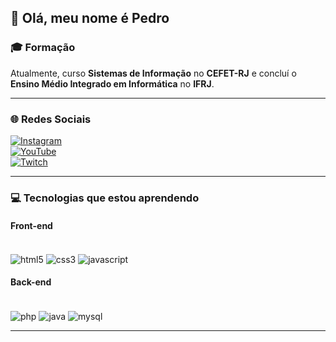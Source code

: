 
## 👋 Olá, meu nome é Pedro  

### 🎓 Formação  
Atualmente, curso **Sistemas de Informação** no **CEFET-RJ** e concluí o **Ensino Médio Integrado em Informática** no **IFRJ**.  

---

### 🌐 Redes Sociais  
[![Instagram](https://img.shields.io/badge/Instagram-E4405F?style=for-the-badge&logo=instagram&logoColor=white)](https://www.instagram.com/pedrosampaiob4/?show_story_unavailable=1)  
[![YouTube](https://img.shields.io/badge/YouTube-FF0000?style=for-the-badge&logo=youtube&logoColor=white)](https://www.youtube.com/@pbs1097)  
[![Twitch](https://img.shields.io/badge/Twitch-9146FF?style=for-the-badge&logo=twitch&logoColor=white)](https://www.twitch.tv/pbs040)  

---

### 💻 Tecnologias que estou aprendendo  

#### Front-end  
<div style="display: inline_block"><br>
  <img align="center" alt="html5" src="https://img.shields.io/badge/HTML5-E34F26?style=for-the-badge&logo=html5&logoColor=white">
  <img align="center" alt="css3" src="https://img.shields.io/badge/CSS3-1572B6?style=for-the-badge&logo=css3&logoColor=white">
  <img align="center" alt="javascript" src="https://img.shields.io/badge/JavaScript-F7DF1E?style=for-the-badge&logo=javascript&logoColor=black">
</div>  

#### Back-end  
<div style="display: inline_block"><br>
  <img align="center" alt="php" src="https://img.shields.io/badge/PHP-777BB4?style=for-the-badge&logo=php&logoColor=white">
  <img align="center" alt="java" src="https://img.shields.io/badge/Java-ED8B00?style=for-the-badge&logo=openjdk&logoColor=white">
  <img align="center" alt="mysql" src="https://img.shields.io/badge/MySQL-00000F?style=for-the-badge&logo=mysql&logoColor=white">
</div>  

---
